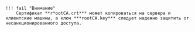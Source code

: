     !!! fail "Внимание"
        Сертификат **r*ootCA.crt*** может копироваться на сервера и клиентские машины, а ключ ***rootCA.key*** следует надежно защитить от несанкционированного доступа.